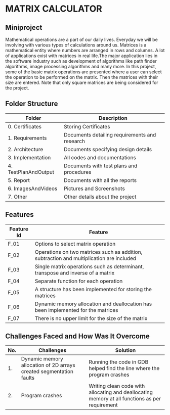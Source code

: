# MATRIX CALCULATOR

## Miniproject

Mathematical operations are a part of our daily lives. Everyday we will be involving with various types of calculations around us. Matrices is a mathematical entity where numbers are arranged in rows and columns. A lot of applications exist with matrices in real life.The major application lies in the software industry such as development of algorithms like path finder algorithms, image processing algorithms and many more. In this project, some of the basic matrix operations are presented where a user can select the operation to be performed on the matrix. Then the matrices with their size are entered. Note that only square matrices are being considered for the project.

## Folder Structure

|Folder|Description|
|------|-----------|
|0. Certificates|Storing Certificates|
|1. Requirements|Documents detailing requirements and research|
|2. Architecture|Documents specifying design details|
|3. Implementation|All codes and documentations|
|4. TestPlanAndOutput|Documents with test plans and procedures|
|5. Report|Documents with all the reports|
|6. ImagesAndVideos|Pictures and Screenshots|
|7. Other|Other details about the project|

## Features

|Feature Id|Feature|
|----------|-------|
|F_01|Options to select matrix operation|
|F_02|Operations on two matrices such as addition, subtraction and multiplication are included|
|F_03|Single matrix operations such as determinant, transpose and inverse of a matrix|
|F_04|Separate function for each operation|
|F_05|A structure has been implemented for storing the matrices|
|F_06|Dynamic memory allocation and deallocation has been implemented for the matrices|
|F_07|There is no upper limit for the size of the matrix|

## Challenges Faced and How Was It Overcome

|No.|Challenges|Solution|
|---|----------|--------|
|1.|Dynamic memory allocation of 2D arrays created segmentation faults|Running the code in GDB helped find the line where the program crashes|
|2.|Program crashes|Writing clean code with allocating and deallocating memory at all functions as per requirement|
